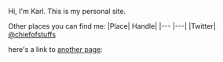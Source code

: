 Hi, I'm Karl. This is my personal site.

Other places you can find me:
|Place| Handle|
|---   |---|
|Twitter| [@chiefofstuffs](https://twitter.com/chiefofstuffs)

here's a link to [another page](kavl.net/hello.html): 
